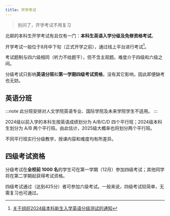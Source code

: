 ```yaml
---
title: 开学考试
---
```


> 别问了，开学考试不用复习

北邮的本科生开学考试有且仅有一门：**本科生英语入学分级及免修资格考试**。

开学考试一般位于8月中下旬（正式开学之前），通过线上平台进行考试[^1]。

考试题制与四六级相同（听力不给题干），但不含主观题。难度介于四级和六级之间。

分级考试只影响**英语分班**和**第一学期四级考试资格**，没有其它影响，因此即便缺考也无妨。

## 英语分班

:::note
此分班安排对人文学院英语专业、国际学院及未来学院学生不适用。
:::

2024级以前入学的本科生按英语成绩划分为 A/B/C/D 四个平行班；2024级本科生划分为 A/B 两个平行班。由此估计，2025级大概率也将划分两个平行班。

不同平行班实行分级教学，授课内容和难度均有所差异。

## 四级考试资格

分级考试在**全校前 1000 名**的学生可在第一学期（12月）参加四级考试；其他同学将在第二学期起获得考试资格。

四级考试通过（达到425分）者可参加六级考试。一般来说，四级考试较简单，无需复习也可通过。

[^1]: [关于组织2024级本科新生入学英语分级测试的通知](https://mp.weixin.qq.com/s?__biz=MzkwOTM4MTM2Nw==&mid=2247493348&idx=1&sn=38bba872268d513c80bb2b313daf362b)
